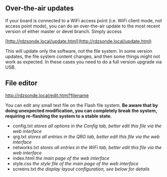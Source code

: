 ## Over-the-air updates

If your board is connected to a WiFi access point (i.e. WiFi client mode, not access point mode), you can do an over-the-air update to the most recent version of either master or devel branch. Simply access

[http://rdzsonde.local/update.html](http://rdzsonde.local/update.html)

This will update only the software, not the file system. In some version updates, the file system content changes, and then some things might not work as expected. In these cases you need to do a full version upgrade via USB.


## File editor

http://rdzsonde.local/edit.html?filename

You can edit any small text file on the Flash file system. **Be aware that by doing unexpected modification, you can completely break the system, requiring re-flashing the system to a stable state.**
* config.txt _stores all options in the Config tab, better edit this file via the web interface_
* qrg.txt _stores all entries in the QRG tab, better edit this file via the web interface_
* networks.txt _stores all entries in the WiFi tab, better edit this file via the web interface_
* index.html _the main page of the web interface_
* style.css _the style file of the main page of the web interface_
* screens.txt _the display layout configuration, see below for details_